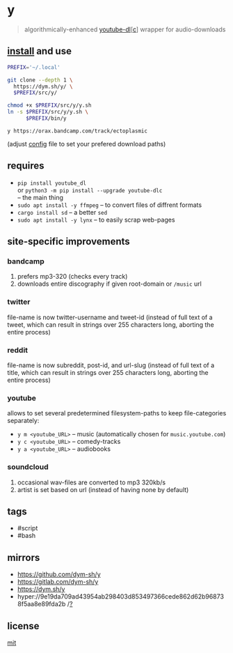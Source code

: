 # y

> algorithmically-enhanced [youtube-dl](https://yt-dl.org)[[c](https://github.com/blackjack4494/yt-dlc)] wrapper for audio-downloads


## [install](./install.sh) and use
``` sh
PREFIX='~/.local'

git clone --depth 1 \
  https://dym.sh/y/ \
  $PREFIX/src/y/

chmod +x $PREFIX/src/y/y.sh
ln -s $PREFIX/src/y/y.sh \
      $PREFIX/bin/y
```

`y https://orax.bandcamp.com/track/ectoplasmic`

(adjust [config](./config.sh) file to set your prefered download paths)


## requires
- `pip install youtube_dl` \
  or `python3 -m pip install --upgrade youtube-dlc` \
  – the main thing
- `sudo apt install -y ffmpeg` – to convert files of diffrent formats
- `cargo install sd` – a better `sed`
- `sudo apt install -y lynx` – to easily scrap web-pages


## site-specific improvements

### bandcamp
1. prefers mp3-320 (checks every track)
2. downloads entire discography if given root-domain or `/music` url

### twitter
file-name is now twitter-username and tweet-id
(instead of full text of a tweet, which can result in strings over 255 characters long, aborting the entire process)

### reddit
file-name is now subreddit, post-id, and url-slug
(instead of full text of a title, which can result in strings over 255 characters long, aborting the entire process)

### youtube
allows to set several predetermined filesystem-paths to keep file-categories separately:

- `y m <youtube_URL>` – music (automatically chosen for `music.youtube.com`)
- `y c <youtube_URL>` – comedy-tracks
- `y a <youtube_URL>` – audiobooks

### soundcloud
1. occasional wav-files are converted to mp3 320kb/s
2. artist is set based on url (instead of having none by default)


## tags
- #script
- #bash


## mirrors
- https://github.com/dym-sh/y
- https://gitlab.com/dym-sh/y
- https://dym.sh/y
- hyper://9e19da709ad43954ab298403d853497366cede862d62b968738f5aa8e89fda2b /[?](https://beakerbrowser.com)


## license
[mit](./license)
